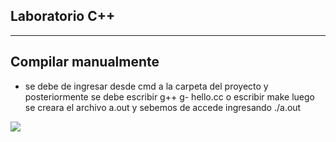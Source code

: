 Laboratorio C++
----------------
-------------------

Compilar manualmente
------------------------
+ se debe de ingresar desde cmd a la carpeta del proyecto y posteriormente se debe escribir g++ g- hello.cc
o escribir make luego se creara el archivo a.out y sebemos de accede ingresando ./a.out

![](https://i.imgur.com/oHGrrMn.png)
